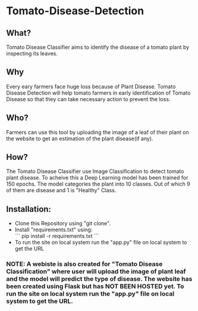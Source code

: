 # Tomato-Disease-Detection

## What? 
Tomato Disease Classifier aims to identify the disease of a tomato plant by inspecting its leaves. 

## Why
Every eary farmers face huge loss because of Plant Disease. Tomato Disease Detection will help tomato farmers in early identification of Tomato Disease so that they can take necessary action to prevent the loss.

## Who?
Farmers can use this tool by uploading the image of a leaf of their plant on the website to get an estimation of the plant disease(if any).

## How?
The Tomato Disease Classifier use Image Classification to detect tomato plant disease. To acheive this a Deep Learning model has been trained for 150 epochs. The model categories the plant into 10 classes. Out of which 9 of them are disease and 1 is "Healthy" Class.



## Installation:
<ul>
  <li>Clone this Repository using "git clone".</li>
  <li>Install "requirements.txt" using: </li>
    ``` 
    pip install -r requirements.txt 
    ```
  <li>To run the site on local system run the "app.py" file on local system to get the URL</li>
</ul>

### NOTE: A webiste is also created for "Tomato Disease Classification" where user will upload the image of plant leaf and the model will predict the type of disease. The website has been created using Flask but has NOT BEEN HOSTED yet. To run the site on local system run the "app.py" file on local system to get the URL.    
